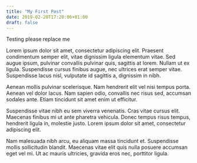 ```yaml
---
title: "My First Post"
date: 2019-02-20T17:20:06+01:00
draft: false
---
```

Testing please replace me

Lorem ipsum dolor sit amet, consectetur adipiscing elit. Praesent condimentum semper elit, vitae dignissim ligula elementum vitae. Sed augue ipsum, pulvinar convallis pulvinar quis, sagittis at lorem. Nullam ut ex ligula. Suspendisse cursus finibus augue, nec ultrices erat semper vitae. Suspendisse lacus nisl, vulputate id sagittis a, dignissim in nibh.

Aenean mollis pulvinar scelerisque. Nam hendrerit elit vel nisi tempus porta. Aenean vel dolor lacus. Nam sapien odio, convallis nec risus sed, accumsan sodales ante. Etiam tincidunt sit amet enim ut efficitur.

Suspendisse vitae nibh eu sem viverra venenatis. Cras vitae cursus elit. Maecenas finibus mi ut ante pharetra vehicula. Donec tempus risus tempus, hendrerit ligula in, molestie justo. Lorem ipsum dolor sit amet, consectetur adipiscing elit.

Nam malesuada nibh arcu, eu aliquam massa tincidunt et. Suspendisse mollis sollicitudin blandit. Maecenas vitae elit quis nulla posuere accumsan eget vel mi. Ut ac mauris ultricies, gravida eros nec, porttitor ligula.
